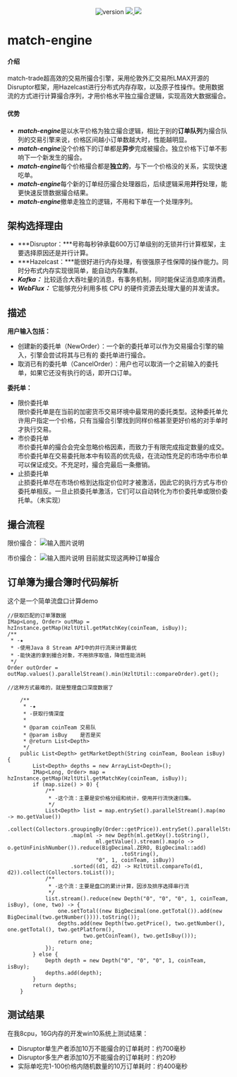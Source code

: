 <p align="center">
    <img alt="version" src="https://img.shields.io/badge/version-0.0.1--SNAPSHOT-blue">
    <a target="_blank" href="https://www.apache.org/licenses/LICENSE-2.0.html">
        <img src="https://img.shields.io/badge/License-Apache%202.0-blue.svg" ></img>
    </a>
    <a target="_blank" href="https://www.oracle.com/technetwork/java/javase/downloads/index.html">
        <img src="https://img.shields.io/badge/JDK-1.8+-green.svg" ></img>
    </a>
</p>

# match-engine

#### 介绍
match-trade超高效的交易所撮合引擎，采用伦敦外汇交易所LMAX开源的Disruptor框架，用Hazelcast进行分布式内存存取，以及原子性操作。使用数据流的方式进行计算撮合序列，才用价格水平独立撮合逻辑，实现高效大数据撮合。

#### 优势
- ***match-engine***是以水平价格为独立撮合逻辑，相比于别的**订单队列**为撮合队列的交易引擎来说，价格区间越小订单数越大时，性能越明显。
- ***match-engine***没个价格下的订单都是**异步**完成被撮合。独立价格下订单不影响下一个新发生的撮合。
- ***match-engine***每个价格撮合都是**独立的**，与下一个价格没的关系，实现快速吃单。
- ***match-engine***每个新的订单经历撮合处理器后，后续逻辑采用**并行**处理，能更快速反馈数据撮合结果。
- ***match-engine***撤单走独立的逻辑，不用和下单在一个处理序列。

## 架构选择理由
- ***Disruptor：***号称每秒钟承载600万订单级别的无锁并行计算框架，主要选择原因还是并行计算。
- ***Hazelcast：***能很好进行内存处理，有很强原子性保障的操作能力。同时分布式内存实现很简单，能自动内存集群。
- ***Kafka：*** 比较适合大吞吐量的消息，有事务机制，同时能保证消息顺序消费。
- ***WebFlux：*** 它能够充分利用多核 CPU 的硬件资源去处理大量的并发请求。

## 描述
**用户输入包括：**
- 创建新的委托单（NewOrder）：一个新的委托单可以作为交易撮合引擎的输入，引擎会尝试将其与已有的 委托单进行撮合。
- 取消已有的委托单（CancelOrder）：用户也可以取消一个之前输入的委托单，如果它还没有执行的话，即开口订单。

**委托单：**
- 限价委托单    
    限价委托单是在当前的加密货币交易环境中最常用的委托类型。这种委托单允许用户指定一个价格，只有当撮合引擎找到同样价格甚至更好价格的对手单时才执行交易。
- 市价委托单   
    市价委托单的撮合会完全忽略价格因素，而致力于有限完成指定数量的成交。市价委托单在交易委托账本中有较高的优先级，在流动性充足的市场中市价单可以保证成交。不充足时，撮合完最后一条撤销。
- 止损委托单   
    止损委托单尽在市场价格到达指定价位时才被激活，因此它的执行方式与市价委托单相反。一旦止损委托单激活，它们可以自动转化为市价委托单或限价委托单。（未实现）

## 撮合流程
限价撮合：
![输入图片说明](https://images.gitee.com/uploads/images/2019/1223/093137_a98aa989_538536.jpeg "limit.jpg")

市价撮合：
![输入图片说明](https://images.gitee.com/uploads/images/2019/1223/093204_e3020309_538536.jpeg "market.jpg")
目前就实现这两种订单撮合

## 订单簿为撮合簿时代码解析
这个是一个简单流盘口计算demo
```
//获取匹配的订单薄数据
IMap<Long, Order> outMap = hzInstance.getMap(HzltUtil.getMatchKey(coinTeam, isBuy));
/**
 * -★
 * -使用Java 8 Stream API中的并行流来计算最优
 * -能快速的拿到撮合对象，不用排序取值，降低性能消耗
 */
Order outOrder = outMap.values().parallelStream().min(HzltUtil::compareOrder).get();

//这种方式最难的，就是整理盘口深度数据了

    /**
     * -★
	 * -获取行情深度
	 * 
	 * @param coinTeam 交易队
	 * @param isBuy    是否是买
	 * @return List<Depth>
	 */
	public List<Depth> getMarketDepth(String coinTeam, Boolean isBuy) {
		List<Depth> depths = new ArrayList<Depth>();
		IMap<Long, Order> map = hzInstance.getMap(HzltUtil.getMatchKey(coinTeam, isBuy));
		if (map.size() > 0) {
			/**
			 * -这个流：主要是安价格分组和统计，使用并行流快速归集。
			 */ 
			List<Depth> list = map.entrySet().parallelStream().map(mo -> mo.getValue())
					.collect(Collectors.groupingBy(Order::getPrice)).entrySet().parallelStream()
					.map(ml -> new Depth(ml.getKey().toString(),
							ml.getValue().stream().map(o -> o.getUnFinishNumber()).reduce(BigDecimal.ZERO, BigDecimal::add)
									.toString(),
							"0", 1, coinTeam, isBuy))
					.sorted((d1, d2) -> HzltUtil.compareTo(d1, d2)).collect(Collectors.toList());
			/**
			 * -这个流：主要是盘口的累计计算，因涉及排序选择串行流
			 */
			list.stream().reduce(new Depth("0", "0", "0", 1, coinTeam, isBuy), (one, two) -> {
				one.setTotal((new BigDecimal(one.getTotal()).add(new BigDecimal(two.getNumber()))).toString());
				depths.add(new Depth(two.getPrice(), two.getNumber(), one.getTotal(), two.getPlatform(),
						two.getCoinTeam(), two.getIsBuy()));
				return one;
			});
		} else {
			Depth depth = new Depth("0", "0", "0", 1, coinTeam, isBuy);
			depths.add(depth);
		}
		return depths;
	}
```
## 测试结果
在我8cpu，16G内存的开发win10系统上测试结果：
- Disruptor单生产者添加10万不能撮合的订单耗时：约700毫秒    
- Disruptor多生产者添加10万不能撮合的订单耗时：约20秒    
- 实际单吃完1-100价格内随机数量的10万订单耗时：约400毫秒    